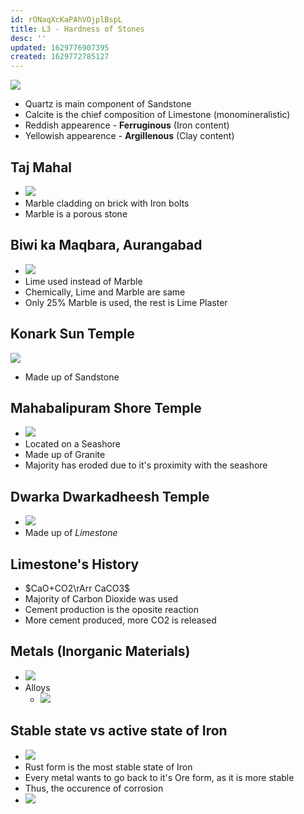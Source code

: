 ```yaml
---
id: rONaqXcKaPAhVOjplBspL
title: L3 - Hardness of Stones
desc: ''
updated: 1629776907395
created: 1629772785127
---
```

![](/assets/images/2021-08-24-08-12-16.png)
* Quartz is main component of Sandstone 
* Calcite is the chief composition of Limestone (monomineralistic)
* Reddish appearence - **Ferruginous** (Iron content)
* Yellowish appearence - **Argillenous** (Clay content)
## Taj Mahal 
* ![](/assets/images/2021-08-24-08-30-25.png)
* Marble cladding on brick with Iron bolts
* Marble is a porous stone 
## Biwi ka Maqbara, Aurangabad 
* ![](/assets/images/2021-08-24-08-30-49.png)
* Lime used instead of Marble 
* Chemically, Lime and Marble are same 
* Only 25% Marble is used, the rest is Lime Plaster
## Konark Sun Temple
![](/assets/images/2021-08-24-08-28-12.png)
* Made up of Sandstone 
## Mahabalipuram Shore Temple
* ![](/assets/images/2021-08-24-08-29-32.png)
* Located on a Seashore
* Made up of Granite 
* Majority has eroded due to it's proximity with the seashore
## Dwarka Dwarkadheesh Temple
* ![](/assets/images/2021-08-24-08-30-04.png)
* Made up of _Limestone_
## Limestone's History 
* $CaO+CO2\rArr CaCO3$
* Majority of Carbon Dioxide was used
* Cement production is the oposite reaction 
* More cement produced, more CO2 is released

## Metals (Inorganic Materials)
* ![](/assets/images/2021-08-24-08-52-45.png)
* Alloys 
  * ![](/assets/images/2021-08-24-08-54-08.png)

## Stable state vs active state of Iron
* ![](/assets/images/2021-08-24-09-14-48.png)
* Rust form is the most stable state of Iron 
* Every metal wants to go back to it's Ore form, as it is more stable 
* Thus, the occurence of corrosion 
* ![](/assets/images/2021-08-24-09-18-24.png)
